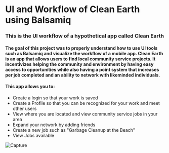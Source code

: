 # UI and Workflow of Clean Earth using Balsamiq
### This is the UI workflow of a hypothetical app called Clean Earth
#### The goal of this project was to properly understand how to use UI tools such as Balsamiq and visualize the workflow of a mobile app. Clean Earth is an app that allows users to find local community service projects. It incentivizes helping the community and environment by having easy access to opportunities while also having a point system that increases per job completed and an ability to network with likeminded individuals.
#### This app allows you to:
* Create a login so that your work is saved
* Create a Profile so that you can be recognized for your work and meet other users
* View where you are located and view community service jobs in your area
* Expand your network by adding friends
* Create a new job such as "Garbage Cleanup at the Beach"
* View Jobs available



![Capture](https://github.com/shaylarao/Balsamiq/assets/11083380/1cf6bfd2-eaca-4f38-846d-544f23a2880b)
